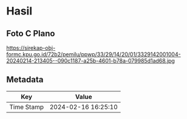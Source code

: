 # Hasil

## Foto C Plano

https://sirekap-obj-formc.kpu.go.id/72b2/pemilu/ppwp/33/29/14/20/01/3329142001004-20240214-213405--090c1187-a25b-4601-b78a-079985d1ad68.jpg


## Metadata

| Key        | Value               |
| ---------- | ------------------- |
| Time Stamp | 2024-02-16 16:25:10 |



